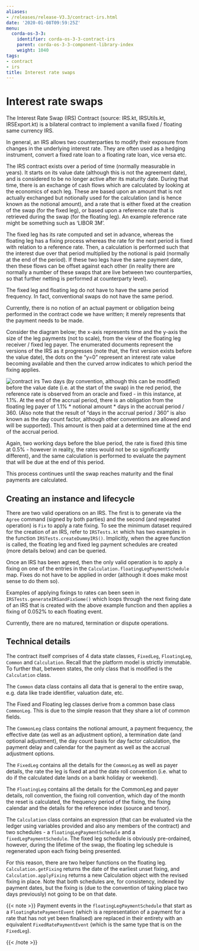```yaml
---
aliases:
- /releases/release-V3.3/contract-irs.html
date: '2020-01-08T09:59:25Z'
menu:
  corda-os-3-3:
    identifier: corda-os-3-3-contract-irs
    parent: corda-os-3-3-component-library-index
    weight: 1040
tags:
- contract
- irs
title: Interest rate swaps
---
```



# Interest rate swaps

The Interest Rate Swap (IRS) Contract (source: IRS.kt, IRSUtils.kt, IRSExport.kt) is a bilateral contract to implement a
vanilla fixed / floating same currency IRS.

In general, an IRS allows two counterparties to modify their exposure from changes in the underlying interest rate. They
are often used as a hedging instrument, convert a fixed rate loan to a floating rate loan, vice versa etc.

The IRS contract exists over a period of time (normally measurable in years). It starts on its value date
(although this is not the agreement date), and is considered to be no longer active after its maturity date. During that
time, there is an exchange of cash flows which are calculated by looking at the economics of each leg. These are based
upon an amount that is not actually exchanged but notionally used for the calculation (and is hence known as the notional
amount), and a rate that is either fixed at the creation of the swap (for the fixed leg), or based upon a reference rate
that is retrieved during the swap (for the floating leg). An example reference rate might be something such as ‘LIBOR 3M’.

The fixed leg has its rate computed and set in advance, whereas the floating leg has a fixing process whereas the rate
for the next period is fixed with relation to a reference rate. Then, a calculation is performed such that the interest
due over that period multiplied by the notional is paid (normally at the end of the period). If these two legs have the
same payment date, then these flows can be offset against each other (in reality there are normally a number of these
swaps that are live between two counterparties, so that further netting is performed at counterparty level).

The fixed leg and floating leg do not have to have the same period frequency. In fact, conventional swaps do not have
the same period.

Currently, there is no notion of an actual payment or obligation being performed in the contract code we have written;
it merely represents that the payment needs to be made.

Consider the diagram below; the x-axis represents time and the y-axis the size of the leg payments (not to scale), from
the view of the floating leg receiver / fixed leg payer. The enumerated documents represent the versions of the IRS as
it progresses (note that, the first version exists before the value date), the dots on the “y=0” represent an interest
rate value becoming available and then the curved arrow indicates to which period the fixing applies.

![contract irs](/en/images/contract-irs.png "contract irs")
Two days (by convention, although this can be modified) before the value date (i.e. at the start of the swap) in the red
period, the reference rate is observed from an oracle and fixed - in this instance, at 1.1%. At the end of the accrual period,
there is an obligation from the floating leg payer of 1.1% * notional amount * days in the accrual period / 360.
(Also note that the result of “days in the accrual period / 360” is also known as the day count factor, although other
conventions are allowed and will be supported). This amount is then paid at a determined time at the end of the accrual period.

Again, two working days before the blue period, the rate is fixed (this time at 0.5%  - however in reality, the rates
would not be so significantly different), and the same calculation is performed to evaluate the payment that will be due
at the end of this period.

This process continues until the swap reaches maturity and the final payments are calculated.


## Creating an instance and lifecycle

There are two valid operations on an IRS. The first is to generate via the `Agree` command (signed by both parties)
and the second (and repeated operation) is `Fix` to apply a rate fixing.
To see the minimum dataset required for the creation of an IRS, refer to `IRSTests.kt` which has two examples in the
function `IRSTests.createDummyIRS()`. Implicitly, when the agree function is called, the floating leg and fixed
leg payment schedules are created (more details below) and can be queried.

Once an IRS has been agreed, then the only valid operation is to apply a fixing on one of the entries in the
`Calculation.floatingLegPaymentSchedule` map. Fixes do not have to be applied in order (although it does make most
sense to do them so).

Examples of applying fixings to rates can been seen in `IRSTests.generateIRSandFixSome()` which loops through the next
fixing date of an IRS that is created with the above example function and then applies a fixing of 0.052% to each floating
event.

Currently, there are no matured, termination or dispute operations.


## Technical details

The contract itself comprises of 4 data state classes, `FixedLeg`, `FloatingLeg`, `Common` and `Calculation`.
Recall that the platform model is strictly immutable.  To further that, between states, the only class that is modified
is the `Calculation` class.

The `Common` data class contains all data that is general to the entire swap, e.g. data like trade identifier,
valuation date, etc.

The Fixed and Floating leg classes derive from a common base class `CommonLeg`. This is due to the simple reason that
they share a lot of common fields.

The `CommonLeg` class contains the notional amount, a payment frequency, the effective date (as well as an adjustment
option), a termination date (and optional adjustment), the day count basis for day factor calculation, the payment delay
and calendar for the payment as well as the accrual adjustment options.

The `FixedLeg` contains all the details for the `CommonLeg` as well as payer details, the rate the leg is fixed at
and the date roll convention (i.e. what to do if the calculated date lands on a bank holiday or weekend).

The `FloatingLeg` contains all the details for the CommonLeg and payer details, roll convention, the fixing roll
convention, which day of the month the reset is calculated, the frequency period of the fixing, the fixing calendar and
the details for the reference index (source and tenor).

The `Calculation` class contains an expression (that can be evaluated via the ledger using variables provided and also
any members of the contract) and two schedules - a `floatingLegPaymentSchedule` and a `fixedLegPaymentSchedule`.
The fixed leg schedule is obviously pre-ordained, however, during the lifetime of the swap, the floating leg schedule is
regenerated upon each fixing being presented.

For this reason, there are two helper functions on the floating leg. `Calculation.getFixing` returns the date of the
earliest unset fixing, and `Calculation.applyFixing` returns a new Calculation object with the revised fixing in place.
Note that both schedules are, for consistency, indexed by payment dates, but the fixing is (due to the convention of
taking place two days previously) not going to be on that date.

{{< note >}}
Payment events in the `floatingLegPaymentSchedule` that start as a `FloatingRatePaymentEvent` (which is a
representation of a payment for a rate that has not yet been finalised) are replaced in their entirety with an
equivalent `FixedRatePaymentEvent` (which is the same type that is on the `FixedLeg`).

{{< /note >}}
